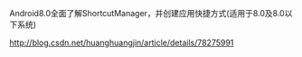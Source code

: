 Android8.0全面了解ShortcutManager，并创建应用快捷方式(适用于8.0及8.0以下系统)

http://blog.csdn.net/huanghuangjin/article/details/78275991
